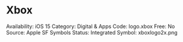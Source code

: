 # Xbox

Availability: iOS 15
Category: Digital & Apps
Code: logo.xbox
Free: No
Source: Apple SF Symbols
Status: Integrated
Symbol: xboxlogo2x.png